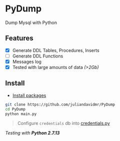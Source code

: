 # PyDump
Dump Mysql with Python

## Features
- [x] Generate DDL Tables, Procedures, Inserts
- [ ] Generate DDL Functions
- [x] Messages log
- [x] Tested with large amounts of data _(>2Gb)_

## Install
- [Install packages](https://pythonspot.com/en/mysql-with-python/)

```bash
git clone https://github.com/juliandavidmr/PyDump
cd PyDump
python main.py
```
> Configure `credentials` db into [credentials.py](./credentials.py)

_Testing with **Python 2.7.13**_